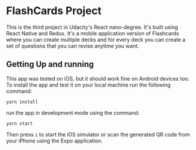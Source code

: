# FlashCards Project

This is the third project in Udacity's React nano-degree. It's built using React
Native and Redux. It's a mobile application version of Flashcards where you can
create multiple decks and for every deck you can create a set of questions that
you can revise anytime you want.

## Getting Up and running

This app was tested on iOS, but it should work fine on Android devices too. To
install the app and test it on your local machine run the following command:

```
yarn install
```

run the app in development mode using the command:

```
yarn start
```

Then press `i` to start the iOS simulator or scan the generated QR code from
your iPhone using the Expo application.
